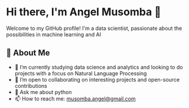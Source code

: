 # Hi there, I'm Angel Musomba 👋

Welcome to my GitHub profile! I'm a data scientist, passionate about the possibilities in machine learning and AI

## 🚀 About Me

- 🌱 I’m currently studying data science and analytics and looking to do projects with a focus on Natural Language Processing
- 🤝 I’m open to collaborating on interesting projects and open-source contributions
- 💬 Ask me about python
- 📫 How to reach me: musomba.angel@gmail.com

